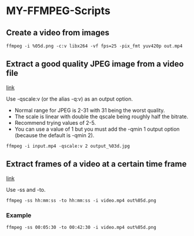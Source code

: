 # MY-FFMPEG-Scripts

## Create a video from images
```
ffmpeg -i %05d.png -c:v libx264 -vf fps=25 -pix_fmt yuv420p out.mp4
```

## Extract a good quality JPEG image from a video file

[link](https://stackoverflow.com/questions/10225403/how-can-i-extract-a-good-quality-jpeg-image-from-a-video-file-with-ffmpeg)

Use -qscale:v (or the alias -q:v) as an output option.

- Normal range for JPEG is 2-31 with 31 being the worst quality.
- The scale is linear with double the qscale being roughly half the bitrate.
- Recommend trying values of 2-5.
- You can use a value of 1 but you must add the -qmin 1 output option (because the default is -qmin 2).

```
ffmpeg -i input.mp4 -qscale:v 2 output_%03d.jpg
```

## Extract frames of a video at a certain time frame

[link](https://superuser.com/questions/1389019/ffmpeg-how-to-extract-frames-of-a-video-at-a-certain-time-frame?noredirect=1&lq=1)

Use -ss and -to.

```
ffmpeg -ss hh:mm:ss -to hh:mm:ss -i video.mp4 out%05d.png
```

### Example
```
ffmpeg -ss 00:05:30 -to 00:42:30 -i video.mp4 out%05d.png
```
